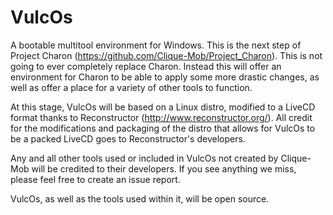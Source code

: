 VulcOs
======

A bootable multitool environment for Windows. This is the next step of Project Charon (https://github.com/Clique-Mob/Project_Charon).
This is not going to ever completely replace Charon. Instead this will offer an environment for Charon to be able to apply some more drastic changes,
as well as offer a place for a variety of other tools to function.

At this stage, VulcOs will be based on a Linux distro, modified to a LiveCD format thanks to Reconstructor (http://www.reconstructor.org/). All credit
for the modifications and packaging of the distro that allows for VulcOs to be a packed LiveCD goes to Reconstructor's developers.

Any and all other tools used or included in VulcOs not created by Clique-Mob will be credited to their developers. If you see anything we miss, please
feel free to create an issue report.

VulcOs, as well as the tools used within it, will be open source.